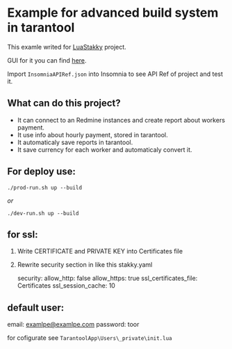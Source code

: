 # Example for advanced build system in tarantool

This examle writed for [LuaStakky](https://github.com/LuaStakky/LuaStakky) project.

GUI for it you can find [here](https://github.com/LuaStakky/Example-Management-DesktopGUI).

Import `InsomniaAPIRef.json` into Insomnia to see API Ref of project and test it.

## What can do this project?

* It can connect to an Redmine instances and create report about workers payment.
* It use info about hourly payment, stored in tarantool.
* It automaticaly save reports in tarantool.
* It save currency for each worker and automaticaly convert it.

## For deploy use:

`./prod-run.sh up --build`

*or*

`./dev-run.sh up --build`

## for ssl:

1. Write CERTIFICATE and PRIVATE KEY into Certificates file
2. Rewrite security section in like this stakky.yaml

    security:
      allow_http: false
      allow_https: true
      ssl_certificates_file: Certificates
      ssl_session_cache: 10 
      
## default user:

email: examlpe@examlpe.com
password: toor

for cofigurate see `TarantoolApp\Users\_private\init.lua`